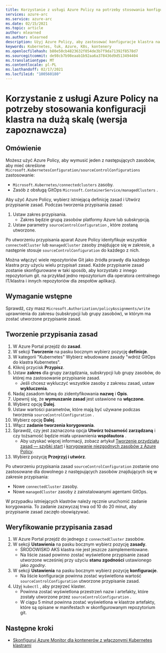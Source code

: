 ```yaml
---
title: Korzystanie z usługi Azure Policy na potrzeby stosowania konfiguracji klastra na dużą skalę (wersja zapoznawcza)
services: azure-arc
ms.service: azure-arc
ms.date: 02/15/2021
ms.topic: article
author: mlearned
ms.author: mlearned
description: Użyj Azure Policy, aby zastosować konfiguracje klastra na dużą skalę
keywords: Kubernetes, łuk, Azure, K8s, kontenery
ms.openlocfilehash: b80e50cb4823632f054de3b7f9da71392f8578d7
ms.sourcegitcommit: de98cb7b98eaab1b92aa6a378436d9d513494404
ms.translationtype: MT
ms.contentlocale: pl-PL
ms.lasthandoff: 02/17/2021
ms.locfileid: "100560180"
---
```

# <a name="use-azure-policy-to-apply-cluster-configurations-at-scale-preview"></a>Korzystanie z usługi Azure Policy na potrzeby stosowania konfiguracji klastra na dużą skalę (wersja zapoznawcza)

## <a name="overview"></a>Omówienie

Możesz użyć Azure Policy, aby wymusić jeden z następujących zasobów, aby mieć określone `Microsoft.KubernetesConfiguration/sourceControlConfigurations` zastosowanie:
*  `Microsoft.Kubernetes/connectedclusters` zasoby.
* Zasób z obsługą GitOps `Microsoft.ContainerService/managedClusters` . 

Aby użyć Azure Policy, wybierz istniejącą definicję zasad i Utwórz przypisanie zasad. Podczas tworzenia przypisania zasad:
1. Ustaw zakres przypisania.
    * Zakres będzie grupą zasobów platformy Azure lub subskrypcją. 
2. Ustaw parametry `sourceControlConfiguration` , które zostaną utworzone. 

Po utworzeniu przypisania aparat Azure Policy identyfikuje wszystkie `connectedCluster` lub `managedCluster` zasoby znajdujące się w zakresie, a następnie stosuje `sourceControlConfiguration` do każdego z nich.

Można włączyć wiele repozytoriów Git jako źródła prawdy dla każdego klastra przy użyciu wielu przypisań zasad. Każde przypisanie zasad zostanie skonfigurowane w taki sposób, aby korzystało z innego repozytorium git. na przykład jedno repozytorium dla operatora centralnego IT/klastra i innych repozytoriów dla zespołów aplikacji.

## <a name="prerequisite"></a>Wymaganie wstępne

Sprawdź, czy masz `Microsoft.Authorization/policyAssignments/write` uprawnienia do zakresu (subskrypcji lub grupy zasobów), w którym ma zostać utworzone przypisanie zasad.

## <a name="create-a-policy-assignment"></a>Tworzenie przypisania zasad

1. W Azure Portal przejdź do **zasad**.
1. W sekcji **Tworzenie** na pasku bocznym wybierz pozycję **definicje**.
1. W kategorii "Kubernetes" Wybierz wbudowane zasady "wdróż GitOps do klastra Kubernetes". 
1. Kliknij przycisk **Przypisz**.
1. Ustaw **zakres** dla grupy zarządzania, subskrypcji lub grupy zasobów, do której ma zastosowanie przypisanie zasad.
    * Jeśli chcesz wykluczyć wszystkie zasoby z zakresu zasad, ustaw **wykluczenia**.
1. Nadaj zasadom łatwą do zidentyfikowania **nazwę** i **Opis**.
1. Upewnij się, że **wymuszanie zasad** jest ustawione na **włączone**.
1. Wybierz opcję **Dalej**.
1. Ustaw wartości parametrów, które mają być używane podczas tworzenia `sourceControlConfiguration` .
1. Wybierz opcję **Dalej**.
1. Włącz **zadanie tworzenia korygowania**.
1. Sprawdź, czy jest zaznaczona opcja **Utwórz tożsamość zarządzaną** i czy tożsamość będzie miała uprawnienia **współautora** . 
    * Aby uzyskać więcej informacji, zobacz artykuł [Tworzenie przydziału zasad — szybki start](../../governance/policy/assign-policy-portal.md) i [korygowanie niezgodnych zasobów z Azure Policy](../../governance/policy/how-to/remediate-resources.md).
1. Wybierz pozycję **Przejrzyj i utwórz**.

Po utworzeniu przypisania zasad `sourceControlConfiguration` zostanie ono zastosowane dla dowolnego z następujących zasobów znajdujących się w zakresie przypisania:
* Nowe `connectedCluster` zasoby.
* Nowe `managedCluster` zasoby z zainstalowanymi agentami GitOps. 

W przypadku istniejących klastrów należy ręcznie uruchomić zadanie korygowania. To zadanie zazwyczaj trwa od 10 do 20 minut, aby przypisanie zasad zaczęło obowiązywać.

## <a name="verify-a-policy-assignment"></a>Weryfikowanie przypisania zasad

1. W Azure Portal przejdź do jednego z `connectedCluster` zasobów.
1. W sekcji **Ustawienia** na pasku bocznym wybierz pozycję **zasady**. 
    * ŚRODOWISKO AKS klastra nie jest jeszcze zaimplementowane.
    * Na liście zasad powinno zostać wyświetlone przypisanie zasad utworzone wcześniej przy użyciu **stanu zgodności** ustawionego jako *zgodny*.
1. W sekcji **Ustawienia** na pasku bocznym wybierz pozycję **konfiguracje**.
    * Na liście konfiguracje powinna zostać wyświetlona wartość `sourceControlConfiguration` utworzone przypisanie zasad.
1. Użyj `kubectl` , aby przejrzeć klaster. 
    * Powinna zostać wyświetlona przestrzeń nazw i artefakty, które zostały utworzone przez `sourceControlConfiguration` .
    * W ciągu 5 minut powinna zostać wyświetlona w klastrze artefakty, które są opisane w manifestach w skonfigurowanym repozytorium git.

## <a name="next-steps"></a>Następne kroki

* [Skonfiguruj Azure Monitor dla kontenerów z włączonymi Kubernetes klastrami](../../azure-monitor/insights/container-insights-enable-arc-enabled-clusters.md)
